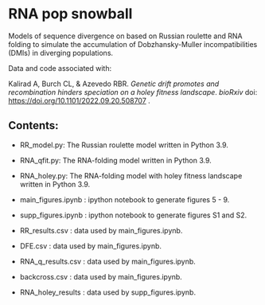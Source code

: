 # RNA pop snowball

Models of sequence divergence on based on Russian roulette and RNA folding to simulate the accumulation of Dobzhansky-Muller incompatibilities (DMIs) in diverging populations.

Data and code associated with:

Kalirad A, Burch CL, & Azevedo RBR. _Genetic drift promotes and recombination hinders speciation on a holey fitness landscape_. *bioRxiv* doi: https://doi.org/10.1101/2022.09.20.508707 .

## Contents:

+ RR_model.py: The Russian roulette model written in Python 3.9.

+ RNA_qfit.py: The RNA-folding model written in Python 3.9.

+ RNA_holey.py: The RNA-folding model with holey fitness landscape written in Python 3.9.

+ main_figures.ipynb : ipython notebook to generate figures 5 - 9.

+ supp_figures.ipynb : ipython notebook to generate figures S1 and S2.

+ RR_results.csv : data used by main_figures.ipynb.

+ DFE.csv : data used by main_figures.ipynb.

+ RNA_q_results.csv : data used by main_figures.ipynb.

+ backcross.csv : data used by main_figures.ipynb.

+ RNA_holey_results : data used by supp_figures.ipynb.
